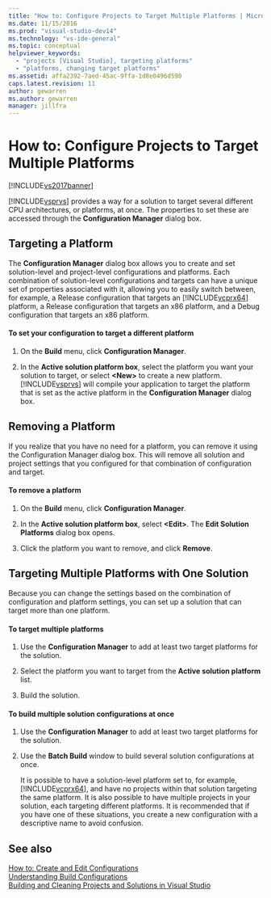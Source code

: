 ```yaml
---
title: "How to: Configure Projects to Target Multiple Platforms | Microsoft Docs"
ms.date: 11/15/2016
ms.prod: "visual-studio-dev14"
ms.technology: "vs-ide-general"
ms.topic: conceptual
helpviewer_keywords: 
  - "projects [Visual Studio], targeting platforms"
  - "platforms, changing target platforms"
ms.assetid: affa2392-7aed-45ac-9ffa-1d8e0496d590
caps.latest.revision: 11
author: gewarren
ms.author: gewarren
manager: jillfra
---
```

# How to: Configure Projects to Target Multiple Platforms
[!INCLUDE[vs2017banner](../includes/vs2017banner.md)]

[!INCLUDE[vsprvs](../includes/vsprvs-md.md)] provides a way for a solution to target several different CPU architectures, or platforms, at once. The properties to set these are accessed through the **Configuration Manager** dialog box.  
  
## Targeting a Platform  
 The **Configuration Manager** dialog box allows you to create and set solution-level and project-level configurations and platforms. Each combination of solution-level configurations and targets can have a unique set of properties associated with it, allowing you to easily switch between, for example, a Release configuration that targets an [!INCLUDE[vcprx64](../includes/vcprx64-md.md)] platform, a Release configuration that targets an x86 platform, and a Debug configuration that targets an x86 platform.  
  
#### To set your configuration to target a different platform  
  
1. On the **Build** menu, click **Configuration Manager**.  
  
2. In the **Active solution platform box**, select the platform you want your solution to target, or select **\<New>** to create a new platform. [!INCLUDE[vsprvs](../includes/vsprvs-md.md)] will compile your application to target the platform that is set as the active platform in the **Configuration Manager** dialog box.  
  
## Removing a Platform  
 If you realize that you have no need for a platform, you can remove it using the Configuration Manager dialog box. This will remove all solution and project settings that you configured for that combination of configuration and target.  
  
#### To remove a platform  
  
1. On the **Build** menu, click **Configuration Manager**.  
  
2. In the **Active solution platform box**, select **\<Edit>**. The **Edit Solution Platforms** dialog box opens.  
  
3. Click the platform you want to remove, and click **Remove**.  
  
## Targeting Multiple Platforms with One Solution  
 Because you can change the settings based on the combination of configuration and platform settings, you can set up a solution that can target more than one platform.  
  
#### To target multiple platforms  
  
1. Use the **Configuration Manager** to add at least two target platforms for the solution.  
  
2. Select the platform you want to target from the **Active solution platform** list.  
  
3. Build the solution.  
  
#### To build multiple solution configurations at once  
  
1. Use the **Configuration Manager** to add at least two target platforms for the solution.  
  
2. Use the **Batch Build** window to build several solution configurations at once.  
  
   It is possible to have a solution-level platform set to, for example, [!INCLUDE[vcprx64](../includes/vcprx64-md.md)], and have no projects within that solution targeting the same platform. It is also possible to have multiple projects in your solution, each targeting different platforms. It is recommended that if you have one of these situations, you create a new configuration with a descriptive name to avoid confusion.  
  
## See also  
 [How to: Create and Edit Configurations](../ide/how-to-create-and-edit-configurations.md)   
 [Understanding Build Configurations](../ide/understanding-build-configurations.md)   
 [Building and Cleaning Projects and Solutions in Visual Studio](../ide/building-and-cleaning-projects-and-solutions-in-visual-studio.md)
